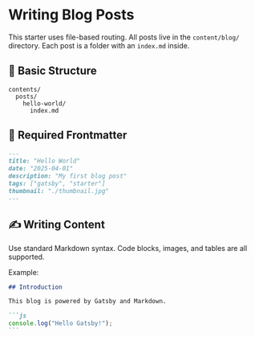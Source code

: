 # Writing Blog Posts

This starter uses file-based routing. All posts live in the `content/blog/` directory. Each post is a folder with an `index.md` inside.

## 📁 Basic Structure

```
contents/
  posts/
    hello-world/
      index.md
```

## 📝 Required Frontmatter

```md
---
title: "Hello World"
date: "2025-04-01"
description: "My first blog post"
tags: ["gatsby", "starter"]
thumbnail: "./thumbnail.jpg"
---
```

## ✍️ Writing Content

Use standard Markdown syntax. Code blocks, images, and tables are all supported.

Example:

````md
## Introduction

This blog is powered by Gatsby and Markdown.

```js
console.log("Hello Gatsby!");
```
````